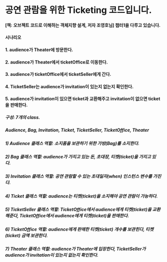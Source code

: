# 공연 관람을 위한 Ticketing 코드입니다.

#### [책: 오브젝트 코드로 이해하는 객체지향 설계, 저자 조영호님] 챕터1을 다루고 있습니다. 

#### 시나리오
#### 1. audience가 Theater에 방문한다.
#### 2. audience가 Theater에서 ticketOffice로 이동한다.
#### 3. audience가 ticketOffice에서 ticketSeller에게 간다.
#### 4. TicketSeller는 audience가 invitation이 있는지 없는지 확인한다.
#### 5. audience가 invitation이 있으면 ticket과 교환해주고 invitation이 없으면 ticket을 판매한다.


##### 구성: 7개의 class.
##### Audience, Bag, Invitation, Ticket, TicketSeller, TicketOffice, Theater

##### 1) Audience 클래스 역할: 소지품을 보관하기 위한 가방(Bag)를 소지한다.
##### 2) Bag 클래스 역할: audience가 가지고 있는 돈, 초대장, 티켓(ticket)을 가지고 있다.
##### 3) Invitation 클래스 역할: 공연 관람할 수 있는 초대일자(when) 인스턴스 변수를 가진다.
##### 4) Ticket 클래스 역할: audience는 티켓(ticket)을 소지해야 공연 관람이 가능하다.
##### 5) TicketSeller 클래스 역할: TicketOffice에서 audience에게 티켓(ticket)을 교환해준다, TicketOffice에서 audience에게 티켓(ticket)을 판매한다.
##### 6) TicketOffice 역할: audience에게 판매한 티켓(ticket) 개수를 보관힌다, 티켓(ticket) 금액 보관한다.
##### 7) Theater 클래스 역할: audience가 Theater에 입장한다, TicketSeller가 audience가 invitation이 있는지 없는지 확인한다.
